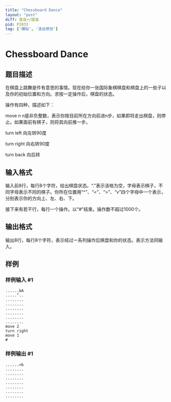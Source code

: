 ```yaml
---
title: "Chessboard Dance"
layout: "post"
diff: 普及+/提高
pid: P2033
tag: ['模拟', '洛谷原创']
---
```

# Chessboard Dance
## 题目描述

在棋盘上跳舞是件有意思的事情。现在给你一张国际象棋棋盘和棋盘上的一些子以及你的初始位置和方向。求按一定操作后，棋盘的状态。

操作有四种，描述如下：

move n        n是非负整数，表示你按目前所在方向前进n步，如果即将走出棋盘，则停止。如果面前有棋子，则将其向前推一步。

turn left    向左转90度

turn right    向右转90度

turn back    向后转

## 输入格式

输入前8行，每行8个字符，给出棋盘状态。“.”表示该格为空，字母表示棋子，不同字母表示不同的棋子。你所在位置用“^”、“<”、“>”、“v”四个字母中一个表示，分别表示你的方向上、左、右、下。

接下来有若干行，每行一个操作。以“#”结束。操作数不超过1000个。

## 输出格式

输出8行，每行8个字符，表示经过一系列操作后棋盘和你的状态。表示方法同输入。

## 样例

### 样例输入 #1
```
......bA
.....^..
........
........
........
........
........
........
move 2
turn right
move 1
#

```
### 样例输出 #1
```
......>b
........
........
........
........
........
........
........

```
